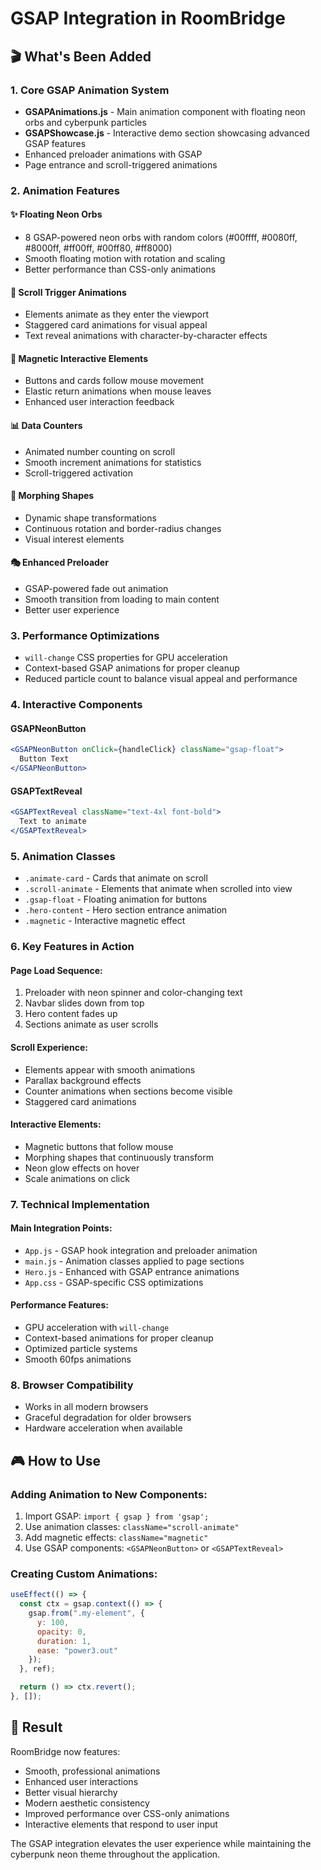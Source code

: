 # GSAP Integration in RoomBridge

## 🎬 What's Been Added

### 1. Core GSAP Animation System
- **GSAPAnimations.js** - Main animation component with floating neon orbs and cyberpunk particles
- **GSAPShowcase.js** - Interactive demo section showcasing advanced GSAP features
- Enhanced preloader animations with GSAP
- Page entrance and scroll-triggered animations

### 2. Animation Features

#### ✨ **Floating Neon Orbs**
- 8 GSAP-powered neon orbs with random colors (#00ffff, #0080ff, #8000ff, #ff00ff, #00ff80, #ff8000)
- Smooth floating motion with rotation and scaling
- Better performance than CSS-only animations

#### 🎯 **Scroll Trigger Animations**
- Elements animate as they enter the viewport
- Staggered card animations for visual appeal
- Text reveal animations with character-by-character effects

#### 🧲 **Magnetic Interactive Elements**
- Buttons and cards follow mouse movement
- Elastic return animations when mouse leaves
- Enhanced user interaction feedback

#### 📊 **Data Counters**
- Animated number counting on scroll
- Smooth increment animations for statistics
- Scroll-triggered activation

#### 🎨 **Morphing Shapes**
- Dynamic shape transformations
- Continuous rotation and border-radius changes
- Visual interest elements

#### 🎭 **Enhanced Preloader**
- GSAP-powered fade out animation
- Smooth transition from loading to main content
- Better user experience

### 3. Performance Optimizations
- `will-change` CSS properties for GPU acceleration
- Context-based GSAP animations for proper cleanup
- Reduced particle count to balance visual appeal and performance

### 4. Interactive Components

#### **GSAPNeonButton**
```jsx
<GSAPNeonButton onClick={handleClick} className="gsap-float">
  Button Text
</GSAPNeonButton>
```

#### **GSAPTextReveal**
```jsx
<GSAPTextReveal className="text-4xl font-bold">
  Text to animate
</GSAPTextReveal>
```

### 5. Animation Classes
- `.animate-card` - Cards that animate on scroll
- `.scroll-animate` - Elements that animate when scrolled into view
- `.gsap-float` - Floating animation for buttons
- `.hero-content` - Hero section entrance animation
- `.magnetic` - Interactive magnetic effect

### 6. Key Features in Action

#### **Page Load Sequence:**
1. Preloader with neon spinner and color-changing text
2. Navbar slides down from top
3. Hero content fades up
4. Sections animate as user scrolls

#### **Scroll Experience:**
- Elements appear with smooth animations
- Parallax background effects
- Counter animations when sections become visible
- Staggered card animations

#### **Interactive Elements:**
- Magnetic buttons that follow mouse
- Morphing shapes that continuously transform
- Neon glow effects on hover
- Scale animations on click

### 7. Technical Implementation

#### **Main Integration Points:**
- `App.js` - GSAP hook integration and preloader animation
- `main.js` - Animation classes applied to page sections
- `Hero.js` - Enhanced with GSAP entrance animations
- `App.css` - GSAP-specific CSS optimizations

#### **Performance Features:**
- GPU acceleration with `will-change`
- Context-based animations for proper cleanup
- Optimized particle systems
- Smooth 60fps animations

### 8. Browser Compatibility
- Works in all modern browsers
- Graceful degradation for older browsers
- Hardware acceleration when available

## 🎮 How to Use

### Adding Animation to New Components:
1. Import GSAP: `import { gsap } from 'gsap';`
2. Use animation classes: `className="scroll-animate"`
3. Add magnetic effects: `className="magnetic"`
4. Use GSAP components: `<GSAPNeonButton>` or `<GSAPTextReveal>`

### Creating Custom Animations:
```jsx
useEffect(() => {
  const ctx = gsap.context(() => {
    gsap.from(".my-element", {
      y: 100,
      opacity: 0,
      duration: 1,
      ease: "power3.out"
    });
  }, ref);

  return () => ctx.revert();
}, []);
```

## 🚀 Result
RoomBridge now features:
- Smooth, professional animations
- Enhanced user interactions
- Better visual hierarchy
- Modern aesthetic consistency
- Improved performance over CSS-only animations
- Interactive elements that respond to user input

The GSAP integration elevates the user experience while maintaining the cyberpunk neon theme throughout the application.
